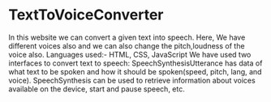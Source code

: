 # TextToVoiceConverter
In this website we can convert a given text into speech.
Here, We have different voices also and we can also change the pitch,loudness of the voice also.
Languages used:- HTML, CSS, JavaScript
We have used two interfaces to convert text to speech:
SpeechSynthesisUtterance has data of what text to be spoken and how it should be spoken(speed, pitch, lang, and voice).
SpeechSynthesis can be used to retrieve information about voices available on the device, start and pause speech, etc.
